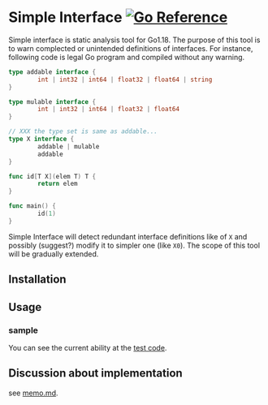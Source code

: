 # Simple Interface [![Go Reference](https://pkg.go.dev/badge/github.com/naoyafurudono/simpleinterface.svg)](https://pkg.go.dev/github.com/naoyafurudono/simpleinterface)

Simple interface is static analysis tool for Go1.18.
The purpose of this tool is to warn complected or unintended definitions of interfaces.
For instance, following code is legal Go program and compiled without any warning.

```go
type addable interface {
        int | int32 | int64 | float32 | float64 | string
}

type mulable interface {
        int | int32 | int64 | float32 | float64
}

// XXX the type set is same as addable...
type X interface {
        addable | mulable
        addable
}

func id[T X](elem T) T {
        return elem
}

func main() {
        id(1)
}
```

Simple Interface will detect redundant interface definitions like of `X` and
possibly (suggest?) modify it to simpler one (like `X0`).
The scope of this tool will be gradually extended.

## Installation

<!-- TODO -->

## Usage

<!-- TODO -->

### sample

You can see the current ability at the
[test code](https://github.com/naoyafurudono/simpleinterface/blob/main/testdata/src/a/a.go).

## Discussion about implementation

see [memo.md](https://github.com/naoyafurudono/simpleinterface/blob/main/memo.md).
